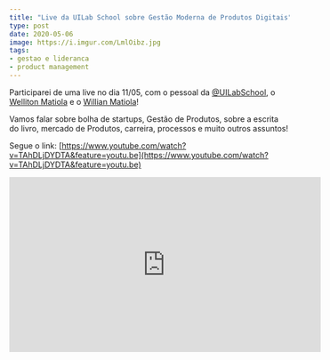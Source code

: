 ```yaml
---
title: "Live da UILab School sobre Gestão Moderna de Produtos Digitais"
type: post
date: 2020-05-06
image: https://i.imgur.com/LmlOibz.jpg
tags:
- gestao e lideranca
- product management
---
```


Participarei de uma live no dia 11/05, com o pessoal da [@UILabSchool](https://twitter.com/uilabschool), o [Welliton Matiola](https://twitter.com/wellitonmatiola) e o [Willian Matiola](https://twitter.com/willianmatiola)!

Vamos falar sobre bolha de startups, Gestão de Produtos, sobre a escrita do livro, mercado de Produtos, carreira, processos e muito outros assuntos! 

Segue o link: [https://www.youtube.com/watch?v=TAhDLjDYDTA&feature=youtu.be](https://www.youtube.com/watch?v=TAhDLjDYDTA&feature=youtu.be)

<iframe width="560" height="315" src="https://www.youtube.com/embed/TAhDLjDYDTA" frameborder="0" allow="accelerometer; autoplay; encrypted-media; gyroscope; picture-in-picture" allowfullscreen></iframe>